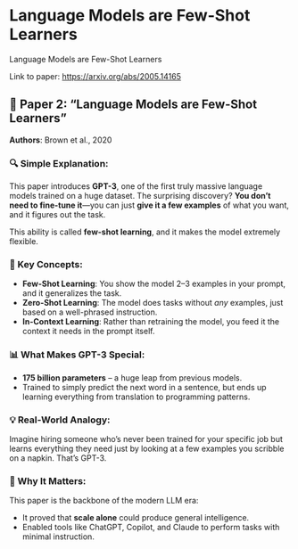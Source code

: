 # Language Models are Few-Shot Learners

Language Models are Few-Shot Learners

Link to paper: https://arxiv.org/abs/2005.14165


## 📄 Paper 2: “Language Models are Few-Shot Learners”
**Authors**: Brown et al., 2020

### 🔍 Simple Explanation:
This paper introduces **GPT-3**, one of the first truly massive language models trained on a huge dataset. The surprising discovery? **You don’t need to fine-tune it**—you can just **give it a few examples** of what you want, and it figures out the task.

This ability is called **few-shot learning**, and it makes the model extremely flexible.

### 🧠 Key Concepts:
- **Few-Shot Learning**: You show the model 2–3 examples in your prompt, and it generalizes the task.
- **Zero-Shot Learning**: The model does tasks without *any* examples, just based on a well-phrased instruction.
- **In-Context Learning**: Rather than retraining the model, you feed it the context it needs in the prompt itself.

### 📊 What Makes GPT-3 Special:
- **175 billion parameters** – a huge leap from previous models.
- Trained to simply predict the next word in a sentence, but ends up learning everything from translation to programming patterns.

### 💡 Real-World Analogy:
Imagine hiring someone who’s never been trained for your specific job but learns everything they need just by looking at a few examples you scribble on a napkin. That’s GPT-3.

### 🧩 Why It Matters:
This paper is the backbone of the modern LLM era:
- It proved that **scale alone** could produce general intelligence.
- Enabled tools like ChatGPT, Copilot, and Claude to perform tasks with minimal instruction.